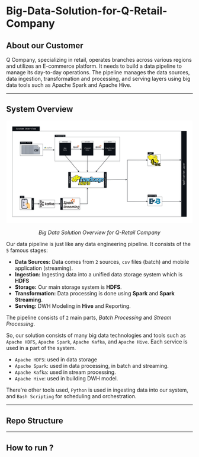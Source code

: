 # Big-Data-Solution-for-Q-Retail-Company

## About our Customer

Q Company, specializing in retail, operates branches across various regions and utilizes an E-commerce platform. It needs to build a data pipeline to manage its day-to-day operations. The pipeline manages the data sources, data ingestion, transformation and processing, and serving layers using big data tools such as Apache Spark and Apache Hive.

---

## System Overview

<div align="center">
    <img src="images/GitHub - Big Data Solution for Q-Retail Company.drawio.png" alt="Image" width=1000>
    <p><em>Big Data Solution Overview for Q-Retail Company</em></p>
</div>

Our data pipeline is just like any data engineering pipeline. It consists of the `5` famous stages:
- __Data Sources:__ Data comes from `2` sources, `csv` files (batch) and mobile application (streaming).
- __Ingestion:__ Ingesting data into a unified data storage system which is __HDFS__
- __Storage:__ Our main storage system is __HDFS__.
- __Transformation:__ Data processing is done using __Spark__ and __Spark Streaming__.
- __Serving:__ DWH Modeling in __Hive__ and Reporting.

The pipeline consists of `2` main parts, *Batch Processing* and *Stream Processing*.

So, our solution consists of many big data technologies and tools such as `Apache HDFS`, `Apache Spark`, `Apache Kafka`, and `Apache Hive`. Each service is used in a part of the system.
- `Apache HDFS`: used in data storage
- `Apache Spark`: used in data processing, in batch and streaming.
- `Apache Kafka`: used in stream processing.
- `Apache Hive`: used in building DWH model.

There're other tools used, `Python` is used in ingesting data into our system, and `Bash Scripting` for scheduling and orchestration.

---

## Repo Structure

---

## How to run ?